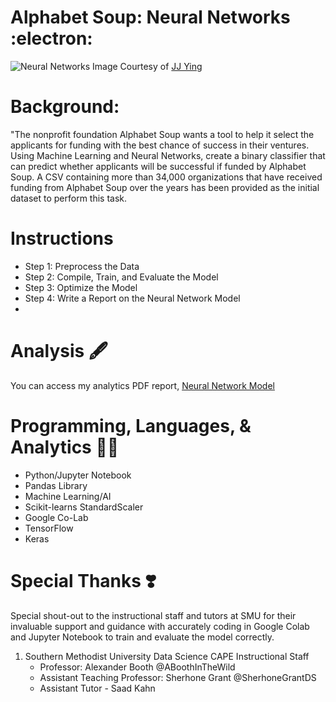 # Alphabet Soup: Neural Networks :electron:
![Neural Networks](https://github.com/ShanaraTech/SMU_HW_SEPT_2023/assets/147120775/20992fe1-5c38-40a7-8cf4-0f7d6dc1e06b)
Image Courtesy of [JJ Ying](https://unsplash.com/@jjying) 

# Background:
"The nonprofit foundation Alphabet Soup wants a tool to help it select the applicants for funding with the best chance of success in their ventures. Using Machine Learning and Neural Networks, create a binary classifier that can predict whether applicants will be successful if funded by Alphabet Soup. A CSV containing more than 34,000 organizations that have received funding from Alphabet Soup over the years has been provided as the initial dataset to perform this task. 

# Instructions
  - Step 1: Preprocess the Data
  - Step 2: Compile, Train, and Evaluate the Model
  - Step 3: Optimize the Model 
  - Step 4: Write a Report on the Neural Network Model
  - 
# Analysis :fountain_pen:

You can access my analytics PDF report, [Neural Network Model](https://docs.google.com/document/d/13zjIYC7_7mq5o7_XZQ2s1bufj5IEh-w9JMXKWKDixWQ/edit)

# Programming, Languages, & Analytics  :woman_technologist:
  - Python/Jupyter Notebook
  - Pandas Library
  - Machine Learning/AI
  - Scikit-learns StandardScaler
  - Google Co-Lab
  - TensorFlow
  - Keras
    
# Special Thanks :heavy_heart_exclamation: 
Special shout-out to the instructional staff and tutors at SMU for their invaluable support and guidance with accurately coding in Google Colab and Jupyter Notebook to train and evaluate the model correctly.
  1. Southern Methodist University Data Science CAPE Instructional Staff
     - Professor: Alexander Booth @ABoothInTheWild
     - Assistant Teaching Professor: Sherhone Grant @SherhoneGrantDS
     - Assistant Tutor - Saad Kahn
